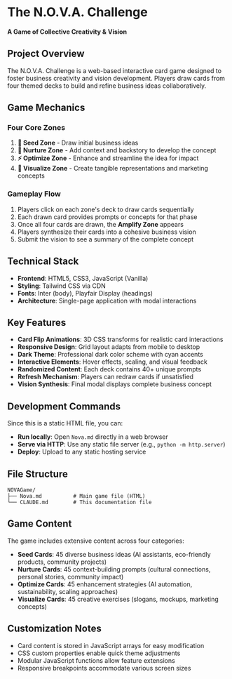 # The N.O.V.A. Challenge

**A Game of Collective Creativity & Vision**

## Project Overview

The N.O.V.A. Challenge is a web-based interactive card game designed to foster business creativity and vision development. Players draw cards from four themed decks to build and refine business ideas collaboratively.

## Game Mechanics

### Four Core Zones

1. **🌱 Seed Zone** - Draw initial business ideas
2. **🌿 Nurture Zone** - Add context and backstory to develop the concept
3. **⚡ Optimize Zone** - Enhance and streamline the idea for impact
4. **🎨 Visualize Zone** - Create tangible representations and marketing concepts

### Gameplay Flow

1. Players click on each zone's deck to draw cards sequentially
2. Each drawn card provides prompts or concepts for that phase
3. Once all four cards are drawn, the **Amplify Zone** appears
4. Players synthesize their cards into a cohesive business vision
5. Submit the vision to see a summary of the complete concept

## Technical Stack

- **Frontend**: HTML5, CSS3, JavaScript (Vanilla)
- **Styling**: Tailwind CSS via CDN
- **Fonts**: Inter (body), Playfair Display (headings)
- **Architecture**: Single-page application with modal interactions

## Key Features

- **Card Flip Animations**: 3D CSS transforms for realistic card interactions
- **Responsive Design**: Grid layout adapts from mobile to desktop
- **Dark Theme**: Professional dark color scheme with cyan accents
- **Interactive Elements**: Hover effects, scaling, and visual feedback
- **Randomized Content**: Each deck contains 40+ unique prompts
- **Refresh Mechanism**: Players can redraw cards if unsatisfied
- **Vision Synthesis**: Final modal displays complete business concept

## Development Commands

Since this is a static HTML file, you can:

- **Run locally**: Open `Nova.md` directly in a web browser
- **Serve via HTTP**: Use any static file server (e.g., `python -m http.server`)
- **Deploy**: Upload to any static hosting service

## File Structure

```
NOVAGame/
├── Nova.md          # Main game file (HTML)
└── CLAUDE.md        # This documentation file
```

## Game Content

The game includes extensive content across four categories:

- **Seed Cards**: 45 diverse business ideas (AI assistants, eco-friendly products, community projects)
- **Nurture Cards**: 45 context-building prompts (cultural connections, personal stories, community impact)
- **Optimize Cards**: 45 enhancement strategies (AI automation, sustainability, scaling approaches)
- **Visualize Cards**: 45 creative exercises (slogans, mockups, marketing concepts)

## Customization Notes

- Card content is stored in JavaScript arrays for easy modification
- CSS custom properties enable quick theme adjustments
- Modular JavaScript functions allow feature extensions
- Responsive breakpoints accommodate various screen sizes